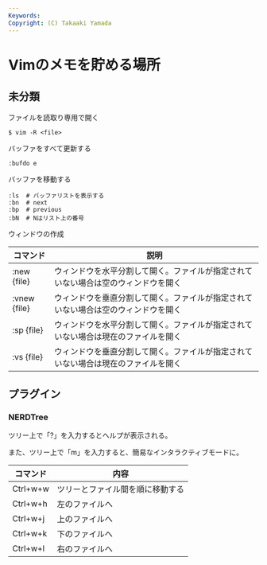 ```yaml
---
Keywords: 
Copyright: (C) Takaaki Yamada
---
```


# Vimのメモを貯める場所

## 未分類

ファイルを読取り専用で開く

```
$ vim -R <file>
```

バッファをすべて更新する

```
:bufdo e
```

バッファを移動する

```
:ls  # バッファリストを表示する
:bn  # next
:bp  # previous
:bN  # Nはリスト上の番号
```

ウィンドウの作成

|コマンド|説明|
|---|---|
|:new {file}|ウィンドウを水平分割して開く。ファイルが指定されていない場合は空のウィンドウを開く|
|:vnew {file}|ウィンドウを垂直分割して開く。ファイルが指定されていない場合は空のウィンドウを開く|
|:sp {file}|ウィンドウを水平分割して開く。ファイルが指定されていない場合は現在のファイルを開く|
|:vs {file}|ウィンドウを垂直分割して開く。ファイルが指定されていない場合は現在のファイルを開く|

## プラグイン

### NERDTree

ツリー上で「?」を入力するとヘルプが表示される。

また、ツリー上で「m」を入力すると、簡易なインタラクティブモードに。

|コマンド|内容|
---|---
|Ctrl+w+w|ツリーとファイル間を順に移動する|
|Ctrl+w+h|左のファイルへ|
|Ctrl+w+j|上のファイルへ|
|Ctrl+w+k|下のファイルへ|
|Ctrl+w+l|右のファイルへ|
